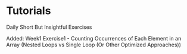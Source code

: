 # Tutorials
Daily Short But Insightful Exercises

Added: Week1 Exercise1 - Counting Occurrences of Each Element in an Array (Nested Loops vs Single Loop (Or Other Optimized Approaches))